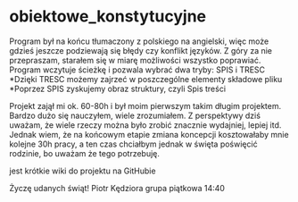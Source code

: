 # obiektowe_konstytucyjne

Program był na końcu tłumaczony z polskiego na angielski, więc może gdzieś jeszcze podziewają się błędy czy konflikt języków. Z góry za nie przepraszam, starałem się w miarę możliwości wszystko poprawiać.
Program wczytuje ścieżkę i pozwala wybrać dwa tryby: SPIS i TRESC
*Dzięki TRESC możemy zajrzeć w poszczególne elementy składowe pliku
*Poprzez SPIS zyskujemy obraz struktury, czyli Spis treści

Projekt zajął mi ok. 60-80h i był moim pierwszym takim długim projektem.
Bardzo dużo się nauczyłem, wiele zrozumiałem.
Z perspektywy dziś uważam, że wiele rzeczy można było zrobić znacznie wydajniej, lepiej itd.
Jednak wiem, że na końcowym etapie zmiana koncepcji kosztowałaby mnie kolejne 30h pracy, a ten czas chciałbym jednak w święta poświęcić rodzinie, bo uważam że tego potrzebuję.

jest krótkie wiki do projektu na GitHubie

Życzę udanych świąt!
Piotr Kędziora
grupa piątkowa 14:40
